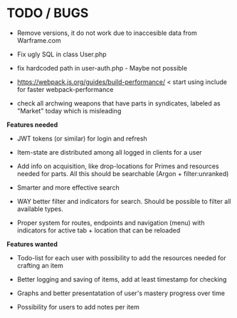 # TODO / BUGS

- Remove versions, it do not work due to inaccesible data from Warframe.com


- Fix ugly SQL in class User.php

- fix hardcoded path in user-auth.php  - Maybe not possible

- https://webpack.js.org/guides/build-performance/ < start using include for faster webpack-performance

- check all archwing weapons that have parts in syndicates, labeled as "Market" today which is misleading


**Features needed**

- JWT tokens (or similar) for login and refresh

- Item-state are distributed among all logged in clients for a user

- Add info on acquisition, like drop-locations for Primes and resources needed for parts. All this should be searchable (Argon + filter:unranked)

- Smarter and more effective search

- WAY better filter and indicators for search. Should be possible to filter all available types.

- Proper system for routes, endpoints and navigation (menu) with indicators for active tab + location that can be reloaded


**Features wanted**

- Todo-list for each user with possibility to add the resources needed for crafting an item

- Better logging and saving of items, add at least timestamp for checking

- Graphs and better presentatation of user's mastery progress over time

- Possibility for users to add notes per item
